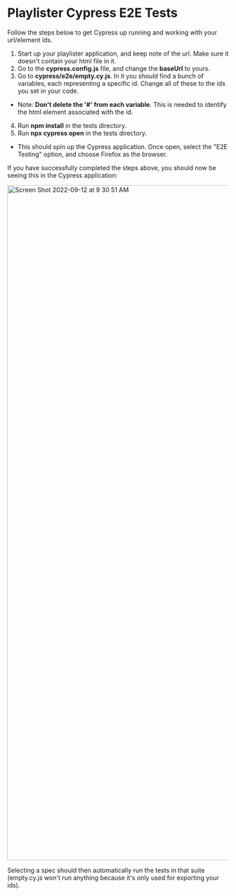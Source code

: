 # Playlister Cypress E2E Tests

Follow the steps below to get Cypress up running and working with your url/element ids.

1. Start up your playlister application, and keep note of the url. Make sure it doesn't contain your html file in it.
2. Go to the **cypress.config.js** file, and change the **baseUrl** to yours.<br/>
3. Go to **cypress/e2e/empty.cy.js**. In it you should find a bunch of variables, each representing a specific id. Change all of these to the ids you set in your code. <br/> 
- Note: **Don't delete the '#' from each variable**. This is needed to identify the html element associated with the id.<br/>
4. Run **npm install** in the tests directory. <br/>
5. Run **npx cypress open** in the tests directory.<br/>
- This should spin up the Cypress application. Once open, select the "E2E Testing" option, and choose Firefox as the browser.

If you have successfully completed the steps above, you should now be seeing this in the Cypress application:

<img width="1536" alt="Screen Shot 2022-09-12 at 9 30 51 AM" src="https://user-images.githubusercontent.com/65587199/189667269-841d2daa-9d44-4ba2-b2cf-0b5449e69d98.png">

Selecting a spec should then automatically run the tests in that suite (empty.cy.js won't run anything because it's only used for exporting your ids).
